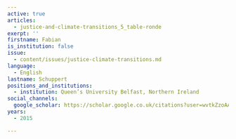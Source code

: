 ```yaml
---
active: true
articles:
  - justice-and-climate-transitions_5_table-ronde
exerpt: ''
firstname: Fabian
is_institution: false
issue:
  - content/issues/justice-climate-transitions.md
language:
  - English
lastname: Schuppert
positions_and_institutions:
  - institution: Queen’s University Belfast, Northern Ireland
social_channels:
  google_scholar: https://scholar.google.co.uk/citations?user=wvtkZzoAAAAJ&hl=en
years:
  - 2015

---
```

